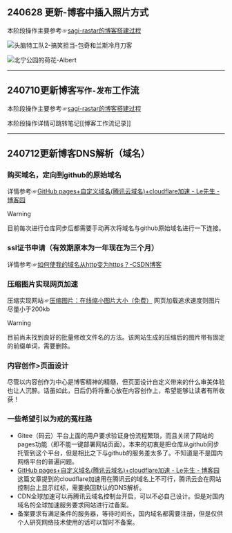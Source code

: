 
## 240628 更新-博客中插入照片方式

本阶段操作主要参考☞[sagi-rastar的博客搭建过程](https://sagi-rastar.github.io/2023/11/10/%E5%85%B3%E4%BA%8E%E6%88%91%E4%BD%BF%E7%94%A8obsidian%E5%8A%A0hexo%E9%83%A8%E7%BD%B2%E4%B8%AA%E4%BA%BA%E5%8D%9A%E5%AE%A2%E7%9A%84%E8%BF%87%E7%A8%8B/)

![头脑特工队2-搞笑担当-包奇和兰斯冷月刀客](2bdd3096f599db8471c1aceaf52c5a0.jpg) 


![北宁公园的荷花-Albert](cd7602d5bce9d1f4fc6938f614a374f.jpg)

---
## 240710更新博客`写作-发布`工作流

本阶段操作主要参考☞[sagi-rastar的博客搭建过程](https://sagi-rastar.github.io/2023/11/10/%E5%85%B3%E4%BA%8E%E6%88%91%E4%BD%BF%E7%94%A8obsidian%E5%8A%A0hexo%E9%83%A8%E7%BD%B2%E4%B8%AA%E4%BA%BA%E5%8D%9A%E5%AE%A2%E7%9A%84%E8%BF%87%E7%A8%8B/)

本阶段操作详情可跳转笔记[[博客工作流记录]]

---

## 240712更新博客DNS解析（域名）

### 购买域名，定向到github的原始域名
详情参考☞[GitHub pages+自定义域名(腾讯云域名)+cloudflare加速 - Le先生 - 博客园](https://www.cnblogs.com/yuelblog/p/15829774.html)

>[!warning]
>目前每次进行仓库同步后都需要手动再次将域名与github原始域名进行一下连接。
### ssl证书申请（有效期原本为一年现在为三个月）
详情参考☞[如何使我的域名从http变为https？-CSDN博客](https://blog.csdn.net/g1197410313/article/details/93190205)
### 压缩图片实现网页加速
压缩实现网站☞[压缩图片：在线缩小图片大小（免费）](https://freecompress.com/zh-cn/compress-image)
网页加载追求速度则图片尽量小于200kb

>[!warning]
>目前尚未找到良好的批量修改文件名的方法。该网站生成的压缩后的图片带有固定的前缀单词，需要删除。

### 内容创作>页面设计
尽管以内容创作为中心是博客精神的精髓，但页面设计自定义带来的什么审美体验也让人沉醉。话虽如此，日后仍将将重心放在内容创作上，希望能够让读者有所收获！
### 一些希望引以为戒的冤枉路
* Gitee（码云）平台上面的用户要求验证身份流程繁琐，而且关闭了网站的pages功能（即不能一键部署网站页面）。本来的初衷是把仓库从github同步托管到这个平台，但是相比之下与github的服务差太多了。不知道是不是国内网络平台的普遍问题。
* [GitHub pages+自定义域名(腾讯云域名)+cloudflare加速 - Le先生 - 博客园](https://www.cnblogs.com/yuelblog/p/15829774.html)这篇文章提到的cloudflare加速用在腾讯云的域名上不可行，腾讯云会在网站控制台上显示红标，需要换回默认的DNS解析。
* CDN全球加速可以再腾讯云域名控制台开启，可以不必自己设计。但是对国内域名的全球加速服务要求网站进行过备案。
* 备案要求有满足条件的服务器，等待时间长，国内域名都需要注册，但是仅供个人研究网络技术使用的话可以暂时不备案。




